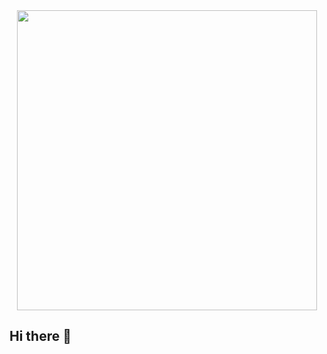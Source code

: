 <div align="center">
  <img height="480" src="https://t3.ftcdn.net/jpg/05/52/79/46/360_F_552794679_X6Jg3Hn2MdCHvMNTyBPzHx5vOTqoaE2e.jpg"  />
</div>

###

<p align="left"></p>

###
## Hi there 👋

<!--
**Soraiya11-7/Soraiya11-7** is a ✨ _special_ ✨ repository because its `README.md` (this file) appears on your GitHub profile.

Here are some ideas to get you started:

- 🔭 I’m currently working on ...
- 🌱 I’m currently learning ...
- 👯 I’m looking to collaborate on ...
- 🤔 I’m looking for help with ...
- 💬 Ask me about ...
- 📫 How to reach me: ...
- 😄 Pronouns: ...
- ⚡ Fun fact: ...
-->
